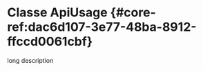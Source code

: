 # Classe ApiUsage {#core-ref:dac6d107-3e77-48ba-8912-ffccd0061cbf}

<span class="fixme template">long description</span>

